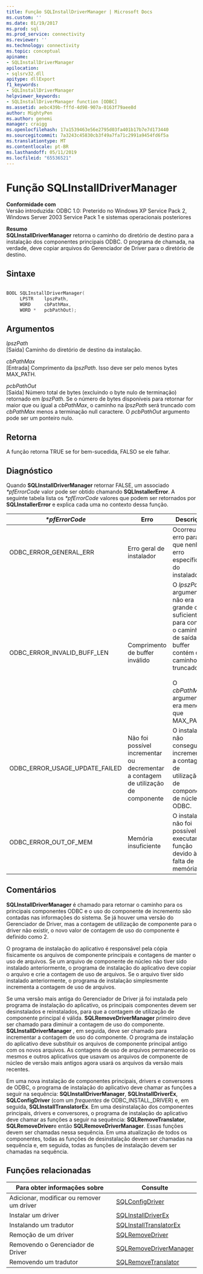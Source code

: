 ```yaml
---
title: Função SQLInstallDriverManager | Microsoft Docs
ms.custom: ''
ms.date: 01/19/2017
ms.prod: sql
ms.prod_service: connectivity
ms.reviewer: ''
ms.technology: connectivity
ms.topic: conceptual
apiname:
- SQLInstallDriverManager
apilocation:
- sqlsrv32.dll
apitype: dllExport
f1_keywords:
- SQLInstallDriverManager
helpviewer_keywords:
- SQLInstallDriverManager function [ODBC]
ms.assetid: aebc439b-fffd-4d98-907a-0163f79aee8d
author: MightyPen
ms.author: genemi
manager: craigg
ms.openlocfilehash: 17a1539463e56e2795d03fa401b17b7e7d173440
ms.sourcegitcommit: 7a3243c45830cb3f49a7fa71c2991a9454fd6f5a
ms.translationtype: MT
ms.contentlocale: pt-BR
ms.lasthandoff: 05/11/2019
ms.locfileid: "65536521"
---
```

# <a name="sqlinstalldrivermanager-function"></a>Função SQLInstallDriverManager
**Conformidade com**  
 Versão introduzida: ODBC 1.0: Preterido no Windows XP Service Pack 2, Windows Server 2003 Service Pack 1 e sistemas operacionais posteriores  
  
 **Resumo**  
 **SQLInstallDriverManager** retorna o caminho do diretório de destino para a instalação dos componentes principais ODBC. O programa de chamada, na verdade, deve copiar arquivos do Gerenciador de Driver para o diretório de destino.  
  
## <a name="syntax"></a>Sintaxe  
  
```cpp  
  
BOOL SQLInstallDriverManager(  
     LPSTR    lpszPath,  
     WORD     cbPathMax,  
     WORD *   pcbPathOut);  
```  
  
## <a name="arguments"></a>Argumentos  
 *lpszPath*  
 [Saída] Caminho do diretório de destino da instalação.  
  
 *cbPathMax*  
 [Entrada] Comprimento da *lpszPath*. Isso deve ser pelo menos bytes MAX_PATH.  
  
 *pcbPathOut*  
 [Saída] Número total de bytes (excluindo o byte nulo de terminação) retornado em *lpszPath*. Se o número de bytes disponíveis para retornar for maior que ou igual a *cbPathMax*, o caminho na *lpszPath* será truncado com *cbPathMax* menos a terminação null caractere. O *pcbPathOut* argumento pode ser um ponteiro nulo.  
  
## <a name="returns"></a>Retorna  
 A função retorna TRUE se for bem-sucedida, FALSO se ele falhar.  
  
## <a name="diagnostics"></a>Diagnóstico  
 Quando **SQLInstallDriverManager** retornar FALSE, um associado  *\*pfErrorCode* valor pode ser obtido chamando **SQLInstallerError**. A seguinte tabela lista os  *\*pfErrorCode* valores que podem ser retornados por **SQLInstallerError** e explica cada uma no contexto dessa função.  
  
|*\*pfErrorCode*|Erro|Descrição|  
|---------------------|-----------|-----------------|  
|ODBC_ERROR_GENERAL_ERR|Erro geral de instalador|Ocorreu um erro para que nenhum erro específico do instalador.|  
|ODBC_ERROR_INVALID_BUFF_LEN|Comprimento de buffer inválido|O *lpszPath* argumento não era grande o suficiente para conter o caminho de saída. O buffer contém o caminho truncado.<br /><br /> O *cbPathMax* argumento era menor que MAX_PATH.|  
|ODBC_ERROR_USAGE_UPDATE_FAILED|Não foi possível incrementar ou decrementar a contagem de utilização de componente|O instalador não conseguiu incrementar a contagem de utilização de componente de núcleo ODBC.|  
|ODBC_ERROR_OUT_OF_MEM|Memória insuficiente|O instalador não foi possível executar a função devido à falta de memória.|  
  
## <a name="comments"></a>Comentários  
 **SQLInstallDriverManager** é chamado para retornar o caminho para os principais componentes ODBC e o uso do componente de incremento são contadas nas informações do sistema. Se já houver uma versão do Gerenciador de Driver, mas a contagem de utilização de componente para o driver não existir, o novo valor de contagem de uso do componente é definido como 2.  
  
 O programa de instalação do aplicativo é responsável pela cópia fisicamente os arquivos de componente principais e contagens de manter o uso de arquivos. Se um arquivo de componente de núcleo não tiver sido instalado anteriormente, o programa de instalação do aplicativo deve copiar o arquivo e crie a contagem de uso de arquivos. Se o arquivo tiver sido instalado anteriormente, o programa de instalação simplesmente incrementa a contagem de uso de arquivos.  
  
 Se uma versão mais antiga do Gerenciador de Driver já foi instalada pelo programa de instalação do aplicativo, os principais componentes devem ser desinstalados e reinstalados, para que a contagem de utilização de componente principal é válida. **SQLRemoveDriverManager** primeiro deve ser chamado para diminuir a contagem de uso do componente. **SQLInstallDriverManager** , em seguida, deve ser chamado para incrementar a contagem de uso do componente. O programa de instalação do aplicativo deve substituir os arquivos de componente principal antigo com os novos arquivos. As contagens de uso de arquivos permanecerão os mesmos e outros aplicativos que usavam os arquivos de componente de núcleo de versão mais antigos agora usará os arquivos da versão mais recentes.  
  
 Em uma nova instalação de componentes principais, drivers e conversores de ODBC, o programa de instalação do aplicativo deve chamar as funções a seguir na sequência: **SQLInstallDriverManager**, **SQLInstallDriverEx**, **SQLConfigDriver** (com um *frequentes* de ODBC_INSTALL_DRIVER) e, em seguida,  **SQLInstallTranslatorEx**. Em uma desinstalação dos componentes principais, drivers e conversores, o programa de instalação do aplicativo deve chamar as funções a seguir na sequência: **SQLRemoveTranslator**, **SQLRemoveDriver**e então **SQLRemoveDriverManager**. Essas funções devem ser chamadas nessa sequência. Em uma atualização de todos os componentes, todas as funções de desinstalação devem ser chamadas na sequência e, em seguida, todas as funções de instalação devem ser chamadas na sequência.  
  
## <a name="related-functions"></a>Funções relacionadas  
  
|Para obter informações sobre|Consulte|  
|---------------------------|---------|  
|Adicionar, modificar ou remover um driver|[SQLConfigDriver](../../../odbc/reference/syntax/sqlconfigdriver-function.md)|  
|Instalar um driver|[SQLInstallDriverEx](../../../odbc/reference/syntax/sqlinstalldriverex-function.md)|  
|Instalando um tradutor|[SQLInstallTranslatorEx](../../../odbc/reference/syntax/sqlinstalltranslatorex-function.md)|  
|Remoção de um driver|[SQLRemoveDriver](../../../odbc/reference/syntax/sqlremovedriver-function.md)|  
|Removendo o Gerenciador de Driver|[SQLRemoveDriverManager](../../../odbc/reference/syntax/sqlremovedrivermanager-function.md)|  
|Removendo um tradutor|[SQLRemoveTranslator](../../../odbc/reference/syntax/sqlremovetranslator-function.md)|
